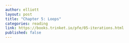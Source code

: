 ```yaml
---
author: elliott
layout: post
title: "Chapter 5: Loops"
categories: reading
link: https://books.trinket.io/pfe/05-iterations.html
published: false
---
```

